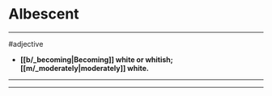 # Albescent
---
#adjective
- **[[b/_becoming|Becoming]] white or whitish; [[m/_moderately|moderately]] white.**
---
---
